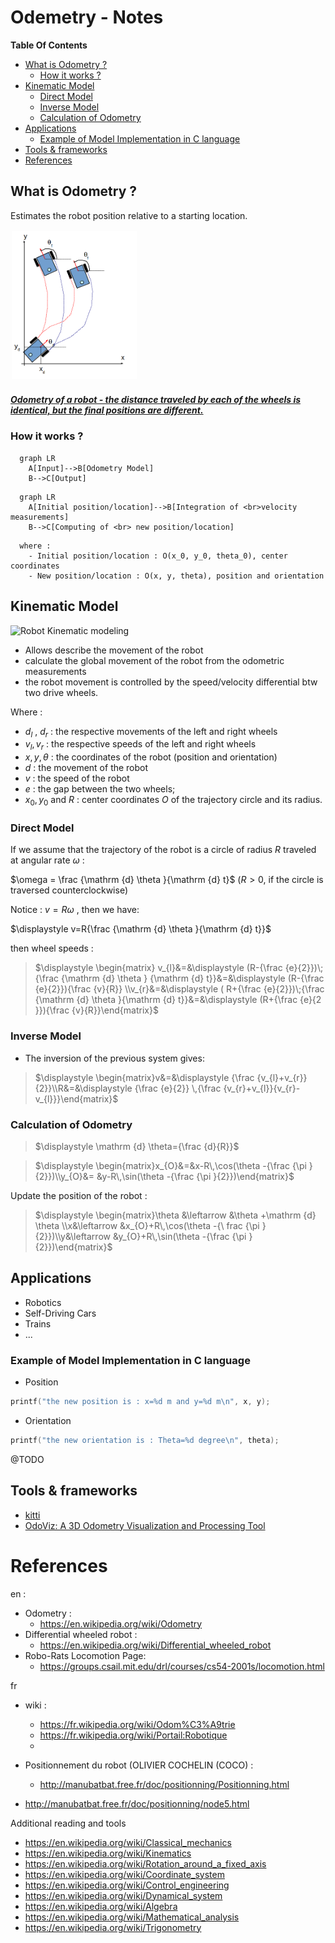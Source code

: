 # Odemetry - Notes 

**Table Of Contents**

- [What is Odometry ?](#what-is-odometry-)
  - [How it works ?](#how-it-works-)
- [Kinematic Model](#kinematic-model)
  - [Direct Model](#direct-model)
  - [Inverse Model](#inverse-model)
  - [Calculation of Odometry](#calculation-of-odometry)
- [Applications](#applications)
  - [Example of Model Implementation in C language](#example-of-model-implementation-in-c-language)
- [Tools \& frameworks](#tools--frameworks)
- [References](#references)

## What is Odometry ?

Estimates the robot position relative to a starting location.

<img src="./odo-resources/MobileRobotOdometry.png" width="200" style="border:0px solid #FFFFFF; padding:1px; margin:1px">

##### [Odometry of a robot - the distance traveled by each of the wheels is identical, but the final positions are different.](#)

### How it works ? 

```mermaid
  graph LR
    A[Input]-->B[Odometry Model]
    B-->C[Output]
```

```mermaid
  graph LR
    A[Initial position/location]-->B[Integration of <br>velocity measurements]
    B-->C[Computing of <br> new position/location]
```

```
  where : 
    - Initial position/location : O(x_0, y_0, theta_0), center coordinates
    - New position/location : O(x, y, theta), position and orientation
```
## Kinematic Model

![Robot Kinematic modeling](https://github.com/afondiel/Self-Driving-Cars-Specialization-Coursera/blob/main/Course1-Introduction-to-Self-Driving-Cars/resources/w4/two-wheeled-robot-k-modeling.png)

- Allows describe the movement of the robot
- calculate the global movement of the robot from the odometric measurements
- the robot movement is controlled by the speed/velocity differential btw two drive wheels.

Where : 

- $d_{l}$ , $d_{r}$ : the respective movements of the left and right wheels
- $v_{l}, v_{r}$ : the respective speeds of the left and right wheels
- $x, y, \theta$ : the coordinates of the robot (position and orientation)
- $d$  : the movement of the robot
- $v$ : the speed of the robot
- $e$ : the gap between the two wheels;
- ${\displaystyle x_{0}}, {\displaystyle y_{0}}$ and $R$ : center coordinates $O$ of the trajectory circle and its radius. 



### Direct Model
If we assume that the trajectory of the robot is a circle of radius
$R$ traveled at angular rate $\omega$ :

$\omega = \frac {\mathrm {d} \theta }{\mathrm {d} t}$ ($R > 0$,  if the circle is traversed counterclockwise) 

Notice :  $v = R\omega$ , then we have:

$\displaystyle v=R{\frac {\mathrm {d} \theta }{\mathrm {d} t}}$

then wheel speeds : 

>$\displaystyle \begin{matrix} v_{l}&=&\displaystyle (R-{\frac {e}{2}})\;{\frac {\mathrm {d} \theta } {\mathrm {d} t}}&=&\displaystyle (R-{\frac {e}{2}}){\frac {v}{R}} \\v_{r}&=&\displaystyle ( R+{\frac {e}{2}})\;{\frac {\mathrm {d} \theta }{\mathrm {d} t}}&=&\displaystyle (R+{\frac {e}{2 }}){\frac {v}{R}}\end{matrix}$


### Inverse Model

- The inversion of the previous system gives:

>$\displaystyle \begin{matrix}v&=&\displaystyle {\frac {v_{l}+v_{r}}{2}}\\R&=&\displaystyle {\frac {e}{2}} \,{\frac {v_{r}+v_{l}}{v_{r}-v_{l}}}\end{matrix}$

### Calculation of Odometry

>$\displaystyle \mathrm {d} \theta={\frac {d}{R}}$

>$\displaystyle \begin{matrix}x_{O}&=&x-R\,\cos(\theta -{\frac {\pi }{2}})\\y_{O}&= &y-R\,\sin(\theta -{\frac {\pi }{2}})\end{matrix}$

Update the position of the robot : 

>$\displaystyle \begin{matrix}\theta &\leftarrow &\theta +\mathrm {d} \theta \\x&\leftarrow &x_{O}+R\,\cos(\theta -{\ frac {\pi }{2}})\\y&\leftarrow &y_{O}+R\,\sin(\theta -{\frac {\pi }{2}})\end{matrix}$

## Applications
- Robotics
- Self-Driving Cars
- Trains
- ...

### Example of Model Implementation in C language 

- Position

```c
printf("the new position is : x=%d m and y=%d m\n", x, y);
```
- Orientation
```c
printf("the new orientation is : Theta=%d degree\n", theta);
```
@TODO

## Tools & frameworks

- [kitti](https://www.cvlibs.net/datasets/kitti/eval_odometry.php)
- [OdoViz: A 3D Odometry Visualization and Processing Tool](https://arxiv.org/pdf/2107.07557.pdf)
  
# References 
en :
- Odometry :
  - https://en.wikipedia.org/wiki/Odometry
- Differential wheeled robot :
  - https://en.wikipedia.org/wiki/Differential_wheeled_robot
- Robo-Rats Locomotion Page: 
  - https://groups.csail.mit.edu/drl/courses/cs54-2001s/locomotion.html

fr 
- wiki : 
  - https://fr.wikipedia.org/wiki/Odom%C3%A9trie
  - https://fr.wikipedia.org/wiki/Portail:Robotique
  - 

- Positionnement du robot (OLIVIER COCHELIN (COCO) : 
  - http://manubatbat.free.fr/doc/positionning/Positionning.html
- http://manubatbat.free.fr/doc/positionning/node5.html

Additional reading and tools

- https://en.wikipedia.org/wiki/Classical_mechanics
- https://en.wikipedia.org/wiki/Kinematics
- https://en.wikipedia.org/wiki/Rotation_around_a_fixed_axis
- https://en.wikipedia.org/wiki/Coordinate_system
- https://en.wikipedia.org/wiki/Control_engineering
- https://en.wikipedia.org/wiki/Dynamical_system
- https://en.wikipedia.org/wiki/Algebra
- https://en.wikipedia.org/wiki/Mathematical_analysis
- https://en.wikipedia.org/wiki/Trigonometry
